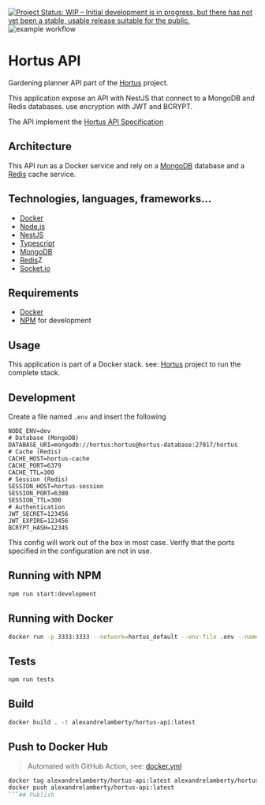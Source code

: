 [![Project Status: WIP – Initial development is in progress, but there has not yet been a stable, usable release suitable for the public.](https://www.repostatus.org/badges/latest/wip.svg)](https://www.repostatus.org/#wip) ![example workflow](https://github.com/alexandrelamberty/hortus-server/actions/workflows/node.js.yml/badge.svg)

# Hortus API

Gardening planner API part of the
[Hortus](https://github.com/alexandrelamberty/hortus) project.

This application expose an API with NestJS that connect to a MongoDB and Redis databases.
use encryption with JWT and BCRYPT.

The API implement the [Hortus API Specification](https://github.com/alexandrelamberty/hortus-api-spec)

## Architecture

This API run as a Docker service and rely on a [MongoDB](https://hub.docker.com/_/mongo) database and a [Redis](https://hub.docker.com/_/redis) cache service.

## Technologies, languages, frameworks...

- [Docker](https://www.docker.com/)
- [Node.js](https://nodejs.org/)
- [NestJS](https://nestjs.com/)
- [Typescript](https://www.typescriptlang.org/)
- [MongoDB](https://www.mongodb.com/)
- [Redis](https://redis.io/)Z
- [Socket.io](https://socket.io/)

## Requirements

- [Docker](https://www.docker.com/)
- [NPM](https://www.npmjs.com/) for development

## Usage

This application is part of a Docker stack. see:
[Hortus](https://github.com/alexandrelamberty/hortus) project to run the
complete stack.

## Development

Create a file named `.env` and insert the following

```properties
NODE_ENV=dev
# Database (MongoDB)
DATABASE_URI=mongodb://hortus:hortus@hortus-database:27017/hortus
# Cache (Redis)
CACHE_HOST=hortus-cache
CACHE_PORT=6379
CACHE_TTL=300
# Session (Redis)
SESSION_HOST=hortus-session
SESSION_PORT=6380
SESSION_TTL=300
# Authentication
JWT_SECRET=123456
JWT_EXPIRE=123456
BCRYPT_HASH=12345
```

This config will work out of the box in most case. Verify that the ports
specified in the configuration are not in use.

## Running with NPM

```bash
npm run start:development
```

## Running with Docker

```bash
docker run -p 3333:3333 --network=hortus_default --env-file .env --name hortus-api -d alexandrelamberty/hortus-api:latest
```

## Tests

```bash
npm run tests
```

## Build 

```bash
docker build . -t alexandrelamberty/hortus-api:latest
```

## Push to Docker Hub

> Automated with GitHub Action, see: [docker.yml](./.github/workflows/docker.yml)

```bash
docker tag alexandrelamberty/hortus-api:latest alexandrelamberty/hortus-api:latest
docker push alexandrelamberty/hortus-api:latest
```## Publish
